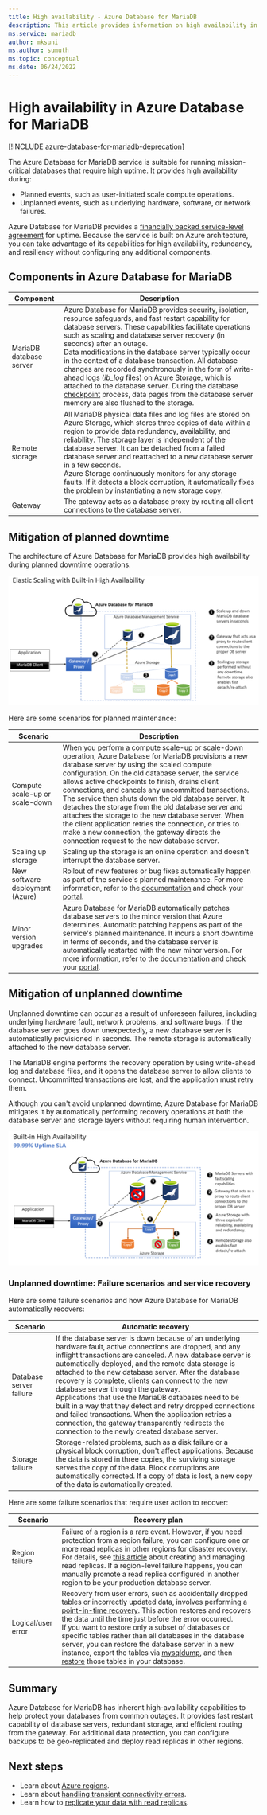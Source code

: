 ```yaml
---
title: High availability - Azure Database for MariaDB
description: This article provides information on high availability in Azure Database for MariaDB.
ms.service: mariadb
author: mksuni
ms.author: sumuth
ms.topic: conceptual
ms.date: 06/24/2022
---
```


# High availability in Azure Database for MariaDB

[!INCLUDE [azure-database-for-mariadb-deprecation](includes/azure-database-for-mariadb-deprecation.md)]

The Azure Database for MariaDB service is suitable for running mission-critical databases that require high uptime. It provides high availability during:

- Planned events, such as user-initiated scale compute operations.
- Unplanned events, such as underlying hardware, software, or network failures.

Azure Database for MariaDB provides a [financially backed service-level agreement](https://azure.microsoft.com/support/legal/sla/MariaDB) for uptime. Because the service is built on Azure architecture, you can take advantage of its capabilities for high availability, redundancy, and resiliency without configuring any additional components.

## Components in Azure Database for MariaDB

| Component | Description|
| ------------ | ----------- |
| MariaDB database server | Azure Database for MariaDB provides security, isolation, resource safeguards, and fast restart capability for database servers. These capabilities facilitate operations such as scaling and database server recovery (in seconds) after an outage. <br/>Data modifications in the database server typically occur in the context of a database transaction. All database changes are recorded synchronously in the form of write-ahead logs (*ib_log* files) on Azure Storage, which is attached to the database server. During the database [checkpoint](https://mariadb.com/kb/innodb-redo-log/#checkpoints) process, data pages from the database server memory are also flushed to the storage. |
| Remote storage | All MariaDB physical data files and log files are stored on Azure Storage, which stores three copies of data within a region to provide data redundancy, availability, and reliability. The storage layer is independent of the database server. It can be detached from a failed database server and reattached to a new database server in a few seconds. <br/>Azure Storage continuously monitors for any storage faults. If it detects a block corruption, it automatically fixes the problem by instantiating a new storage copy. |
| Gateway | The gateway acts as a database proxy by routing all client connections to the database server. |

## Mitigation of planned downtime

The architecture of Azure Database for MariaDB provides high availability during planned downtime operations.

![Diagram of elastic scaling in Azure Database for MariaDB.](./media/concepts-high-availability/elastic-scaling-mariadb-server.png)

Here are some scenarios for planned maintenance:

| Scenario | Description|
| ------------ | ----------- |
| Compute scale-up or scale-down | When you perform a compute scale-up or scale-down operation, Azure Database for MariaDB provisions a new database server by using the scaled compute configuration. On the old database server, the service allows active checkpoints to finish, drains client connections, and cancels any uncommitted transactions. The service then shuts down the old database server. It detaches the storage from the old database server and attaches the storage to the new database server. When the client application retries the connection, or tries to make a new connection, the gateway directs the connection request to the new database server.|
| Scaling up storage | Scaling up the storage is an online operation and doesn't interrupt the database server.|
| New software deployment (Azure) | Rollout of new features or bug fixes automatically happen as part of the service's planned maintenance. For more information, refer to the [documentation](concepts-monitoring.md#planned-maintenance-notification) and check your [portal](https://aka.ms/servicehealthpm).|
| Minor version upgrades | Azure Database for MariaDB automatically patches database servers to the minor version that Azure determines. Automatic patching happens as part of the service's planned maintenance. It incurs a short downtime in terms of seconds, and the database server is automatically restarted with the new minor version. For more information, refer to the [documentation](concepts-monitoring.md#planned-maintenance-notification) and check your [portal](https://aka.ms/servicehealthpm).|

## Mitigation of unplanned downtime

Unplanned downtime can occur as a result of unforeseen failures, including underlying hardware fault, network problems, and software bugs. If the database server goes down unexpectedly, a new database server is automatically provisioned in seconds. The remote storage is automatically attached to the new database server.

The MariaDB engine performs the recovery operation by using write-ahead log and database files, and it opens the database server to allow clients to connect. Uncommitted transactions are lost, and the application must retry them.

Although you can't avoid unplanned downtime, Azure Database for MariaDB mitigates it by automatically performing recovery operations at both the database server and storage layers without requiring human intervention.

![Diagram of high availability in Azure Database for MariaDB.](./media/concepts-high-availability/availability-mariadb-server.png)

### Unplanned downtime: Failure scenarios and service recovery

Here are some failure scenarios and how Azure Database for MariaDB automatically recovers:

| Scenario | Automatic recovery |
| ---------- | ---------- |
| Database server failure | If the database server is down because of an underlying hardware fault, active connections are dropped, and any inflight transactions are canceled. A new database server is automatically deployed, and the remote data storage is attached to the new database server. After the database recovery is complete, clients can connect to the new database server through the gateway. <br />Applications that use the MariaDB databases need to be built in a way that they detect and retry dropped connections and failed transactions. When the application retries a connection, the gateway transparently redirects the connection to the newly created database server. |
| Storage failure | Storage-related problems, such as a disk failure or a physical block corruption, don't affect applications. Because the data is stored in three copies, the surviving storage serves the copy of the data. Block corruptions are automatically corrected. If a copy of data is lost, a new copy of the data is automatically created. |

Here are some failure scenarios that require user action to recover:

| Scenario | Recovery plan |
| ---------- | ---------- |
| Region failure | Failure of a region is a rare event. However, if you need protection from a region failure, you can configure one or more read replicas in other regions for disaster recovery. For details, see [this article](howto-read-replicas-portal.md) about creating and managing read replicas. If a region-level failure happens, you can manually promote a read replica configured in another region to be your production database server. |
| Logical/user error | Recovery from user errors, such as accidentally dropped tables or incorrectly updated data, involves performing a [point-in-time recovery](concepts-backup.md). This action restores and recovers the data until the time just before the error occurred.<br> If you want to restore only a subset of databases or specific tables rather than all databases in the database server, you can restore the database server in a new instance, export the tables via [mysqldump](howto-migrate-dump-restore.md), and then [restore](howto-migrate-dump-restore.md#restore-your-mariadb-database) those tables in your database. |

## Summary

Azure Database for MariaDB has inherent high-availability capabilities to help protect your databases from common outages. It provides fast restart capability of database servers, redundant storage, and efficient routing from the gateway. For additional data protection, you can configure backups to be geo-replicated and deploy read replicas in other regions.

## Next steps

- Learn about [Azure regions](../availability-zones/az-overview.md).
- Learn about [handling transient connectivity errors](concepts-connectivity.md).
- Learn how to [replicate your data with read replicas](howto-read-replicas-portal.md).
